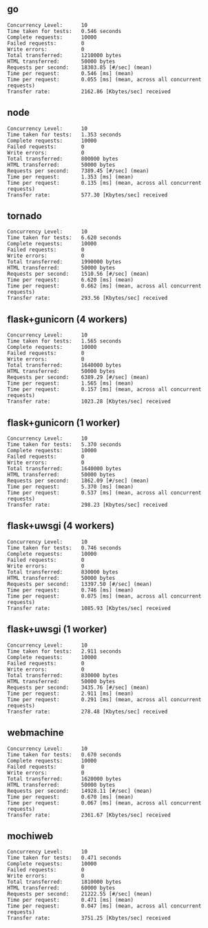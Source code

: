go
--

    Concurrency Level:      10
    Time taken for tests:   0.546 seconds
    Complete requests:      10000
    Failed requests:        0
    Write errors:           0
    Total transferred:      1210000 bytes
    HTML transferred:       50000 bytes
    Requests per second:    18303.85 [#/sec] (mean)
    Time per request:       0.546 [ms] (mean)
    Time per request:       0.055 [ms] (mean, across all concurrent requests)
    Transfer rate:          2162.86 [Kbytes/sec] received

node
----

    Concurrency Level:      10
    Time taken for tests:   1.353 seconds
    Complete requests:      10000
    Failed requests:        0
    Write errors:           0
    Total transferred:      800000 bytes
    HTML transferred:       50000 bytes
    Requests per second:    7389.45 [#/sec] (mean)
    Time per request:       1.353 [ms] (mean)
    Time per request:       0.135 [ms] (mean, across all concurrent requests)
    Transfer rate:          577.30 [Kbytes/sec] received

tornado
-------

    Concurrency Level:      10
    Time taken for tests:   6.620 seconds
    Complete requests:      10000
    Failed requests:        0
    Write errors:           0
    Total transferred:      1990000 bytes
    HTML transferred:       50000 bytes
    Requests per second:    1510.56 [#/sec] (mean)
    Time per request:       6.620 [ms] (mean)
    Time per request:       0.662 [ms] (mean, across all concurrent requests)
    Transfer rate:          293.56 [Kbytes/sec] received

flask+gunicorn (4 workers)
-------------------------

    Concurrency Level:      10
    Time taken for tests:   1.565 seconds
    Complete requests:      10000
    Failed requests:        0
    Write errors:           0
    Total transferred:      1640000 bytes
    HTML transferred:       50000 bytes
    Requests per second:    6389.29 [#/sec] (mean)
    Time per request:       1.565 [ms] (mean)
    Time per request:       0.157 [ms] (mean, across all concurrent requests)
    Transfer rate:          1023.28 [Kbytes/sec] received


flask+gunicorn (1 worker)
-------------------------

    Concurrency Level:      10
    Time taken for tests:   5.370 seconds
    Complete requests:      10000
    Failed requests:        0
    Write errors:           0
    Total transferred:      1640000 bytes
    HTML transferred:       50000 bytes
    Requests per second:    1862.09 [#/sec] (mean)
    Time per request:       5.370 [ms] (mean)
    Time per request:       0.537 [ms] (mean, across all concurrent requests)
    Transfer rate:          298.23 [Kbytes/sec] received


flask+uwsgi (4 workers)
----------------------

    Concurrency Level:      10
    Time taken for tests:   0.746 seconds
    Complete requests:      10000
    Failed requests:        0
    Write errors:           0
    Total transferred:      830000 bytes
    HTML transferred:       50000 bytes
    Requests per second:    13397.50 [#/sec] (mean)
    Time per request:       0.746 [ms] (mean)
    Time per request:       0.075 [ms] (mean, across all concurrent requests)
    Transfer rate:          1085.93 [Kbytes/sec] received


flask+uwsgi (1 worker)
----------------------

    Concurrency Level:      10
    Time taken for tests:   2.911 seconds
    Complete requests:      10000
    Failed requests:        0
    Write errors:           0
    Total transferred:      830000 bytes
    HTML transferred:       50000 bytes
    Requests per second:    3435.76 [#/sec] (mean)
    Time per request:       2.911 [ms] (mean)
    Time per request:       0.291 [ms] (mean, across all concurrent requests)
    Transfer rate:          278.48 [Kbytes/sec] received


webmachine
----------

    Concurrency Level:      10
    Time taken for tests:   0.670 seconds
    Complete requests:      10000
    Failed requests:        0
    Write errors:           0
    Total transferred:      1620000 bytes
    HTML transferred:       50000 bytes
    Requests per second:    14928.11 [#/sec] (mean)
    Time per request:       0.670 [ms] (mean)
    Time per request:       0.067 [ms] (mean, across all concurrent requests)
    Transfer rate:          2361.67 [Kbytes/sec] received


mochiweb
--------

    Concurrency Level:      10
    Time taken for tests:   0.471 seconds
    Complete requests:      10000
    Failed requests:        0
    Write errors:           0
    Total transferred:      1810000 bytes
    HTML transferred:       60000 bytes
    Requests per second:    21222.55 [#/sec] (mean)
    Time per request:       0.471 [ms] (mean)
    Time per request:       0.047 [ms] (mean, across all concurrent requests)
    Transfer rate:          3751.25 [Kbytes/sec] received
